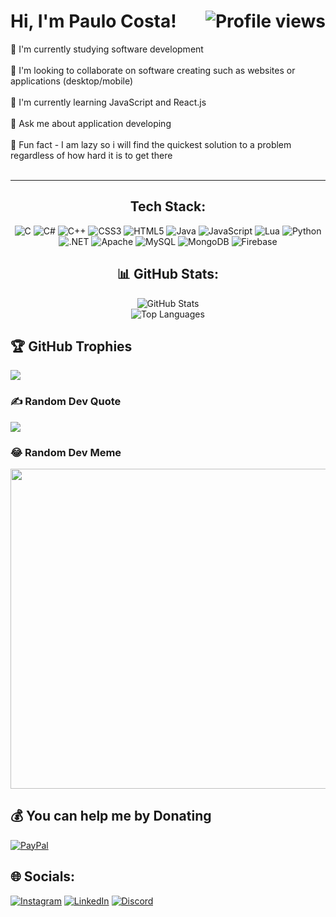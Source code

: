 <h1 >Hi, I'm Paulo Costa! <img align="right" src="https://visitcount.itsvg.in/api?id=pialo3434&icon=0&color=0" alt="Profile views"></h1>

📌 I'm currently studying software development <br><br>📌 I'm looking to collaborate on software creating such as websites or applications (desktop/mobile) <br><br>📌 I'm currently learning JavaScript and React.js <br><br>📌 Ask me about application developing <br><br>📌 Fun fact - I am lazy so i will find the quickest solution to a problem regardless of how hard it is to get there <br><br> 

---





<div align="center">
  <h2>Tech Stack:</h2>
</div>

<p align="center">
  <img src="https://img.shields.io/badge/c-%2300599C.svg?style=for-the-badge&logo=c&logoColor=white&color=171B22" alt="C">
  <img src="https://img.shields.io/badge/c%23-%23239120.svg?style=for-the-badge&logo=c-sharp&logoColor=white&color=171B22" alt="C#">
  <img src="https://img.shields.io/badge/c++-%2300599C.svg?style=for-the-badge&logo=c%2B%2B&logoColor=white&color=171B22" alt="C++">
  <img src="https://img.shields.io/badge/css3-%231572B6.svg?style=for-the-badge&logo=css3&logoColor=white&color=171B22" alt="CSS3">
  <img src="https://img.shields.io/badge/html5-%23E34F26.svg?style=for-the-badge&logo=html5&logoColor=white&color=171B22" alt="HTML5">
  <img src="https://img.shields.io/badge/java-%23ED8B00.svg?style=for-the-badge&logo=java&logoColor=white&color=171B22" alt="Java">
  <img src="https://img.shields.io/badge/javascript-%23323330.svg?style=for-the-badge&logo=javascript&logoColor=%23F7DF1E&color=171B22" alt="JavaScript">
  <img src="https://img.shields.io/badge/lua-%232C2D72.svg?style=for-the-badge&logo=lua&logoColor=white&color=171B22" alt="Lua">
  <img src="https://img.shields.io/badge/python-3670A0?style=for-the-badge&logo=python&logoColor=ffdd54&color=171B22" alt="Python">
  <img src="https://img.shields.io/badge/.NET-5C2D91?style=for-the-badge&logo=.net&logoColor=white&color=171B22" alt=".NET">
  <img src="https://img.shields.io/badge/apache-%23D42029.svg?style=for-the-badge&logo=apache&logoColor=white&color=171B22" alt="Apache">
  <img src="https://img.shields.io/badge/mysql-%2300f.svg?style=for-the-badge&logo=mysql&logoColor=white&color=171B22" alt="MySQL">
  <img src="https://img.shields.io/badge/MongoDB-%234ea94b.svg?style=for-the-badge&logo=mongodb&logoColor=white&color=171B22" alt="MongoDB">
  <img src="https://img.shields.io/badge/firebase-%23039BE5.svg?style=for-the-badge&logo=firebase&color=171B22" alt="Firebase">
</p>




<div align="center">
  <h2>📊 GitHub Stats:</h2>
  <img src="https://github-readme-stats.vercel.app/api?username=pialo3434&theme=blueberry&hide_border=false&include_all_commits=false&count_private=false" alt="GitHub Stats"><br>
  <img src="https://github-readme-stats.vercel.app/api/top-langs/?username=pialo3434&theme=blueberry&hide_border=false&include_all_commits=false&count_private=false&layout=compact" alt="Top Languages">
</div>


## 🏆 GitHub Trophies
![](https://github-profile-trophy.vercel.app/?username=pialo3434&theme=algolia&no-frame=false&no-bg=true&margin-w=4)

### ✍️ Random Dev Quote
![](https://quotes-github-readme.vercel.app/api?type=horizontal&theme=tokyonight)

### 😂 Random Dev Meme
<img src="https://i.redd.it/kkllw0ya1so31.jpg" width="512px"/>

  ## 💰 You can help me by Donating
  [![PayPal](https://img.shields.io/badge/PayPal-00457C?style=for-the-badge&logo=paypal&logoColor=white)](https://paypal.me/pccosta2001@gmail.com) 

  
<!-- Proudly created with GPRM ( https://gprm.itsvg.in ) -->

## 🌐 Socials:
[![Instagram](https://img.shields.io/badge/Instagram-%23E4405F.svg?logo=Instagram&logoColor=white)](https://instagram.com/_paulo18costa_) [![LinkedIn](https://img.shields.io/badge/LinkedIn-%230077B5.svg?logo=linkedin&logoColor=white)](https://linkedin.com/in/paulo-costa-b65ba9188) 
[![Discord](https://img.shields.io/badge/Discord-%237289DA.svg?logo=discord&logoColor=white)](https://discord.gg/https://discord.gg/4kbWHbt8R5) 
